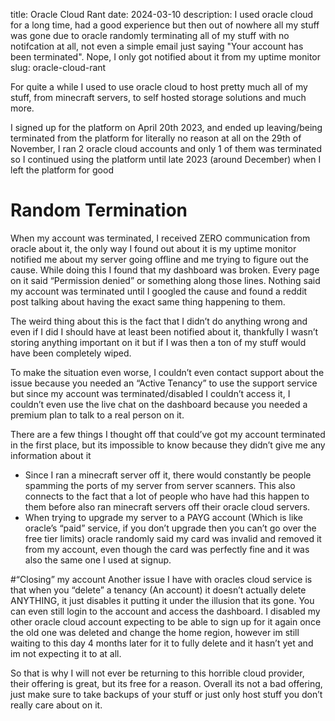 title: Oracle Cloud Rant
date: 2024-03-10
description: I used oracle cloud for a long time, had a good experience but then out of nowhere all my stuff was gone due to oracle randomly terminating all of my stuff with no notifcation at all, not even a simple email just saying "Your account has been terminated". Nope, I only got notified about it from my uptime monitor
slug: oracle-cloud-rant

For quite a while I used to use oracle cloud to host pretty much all of my stuff, from minecraft servers, to self hosted storage solutions and much more.

I signed up for the platform on April 20th 2023, and ended up leaving/being terminated from the platform for literally no reason at all on the 29th of November, I ran 2 oracle cloud accounts and only 1 of them was terminated so I continued using the platform until late 2023 (around December) when I left the platform for good

# Random Termination 
When my account was terminated, I received ZERO communication from oracle about it, the only way I found out about it is my uptime monitor notified me about my server going offline and me trying to figure out the cause. While doing this I found that my dashboard was broken. Every page on it said “Permission denied” or something along those lines. Nothing said my account was terminated until I googled the cause and found a reddit post talking about having the exact same thing happening to them.

The weird thing about this is the fact that I didn’t do anything wrong and even if I did I should have at least been notified about it, thankfully I wasn’t storing anything important on it but if I was then a ton of my stuff would have been completely wiped.

To make the situation even worse, I couldn’t even contact support about the issue because you needed an “Active Tenancy” to use the support service but since my account was terminated/disabled I couldn’t access it, I couldn’t even use the live chat on the dashboard because you needed a premium plan to talk to a real person on it.

There are a few things I thought off that could’ve got my account terminated in the first place, but its impossible to know because they didn’t give me any information about it

- Since I ran a minecraft server off it, there would constantly be people spamming the ports of my server from server scanners. This also connects to the fact that a lot of people who have had this happen to them before also ran minecraft servers off their oracle cloud servers.
- When trying to upgrade my server to a PAYG account (Which is like oracle’s “paid” service, if you don’t upgrade then you can’t go over the free tier limits) oracle randomly said my card was invalid and removed it from my account, even though the card was perfectly fine and it was also the same one I used at signup.

#“Closing” my account
Another issue I have with oracles cloud service is that when you “delete” a tenancy (An account) it doesn’t actually delete ANYTHING, it just disables it putting it under the illusion that its gone. You can even still login to the account and access the dashboard. I disabled my other oracle cloud account expecting to be able to sign up for it again once the old one was deleted and change the home region, however im still waiting to this day 4 months later for it to fully delete and it hasn’t yet and im not expecting it to at all.

So that is why I will not ever be returning to this horrible cloud provider, their offering is great, but its free for a reason. Overall its not a bad offering, just make sure to take backups of your stuff or just only host stuff you don’t really care about on it.
